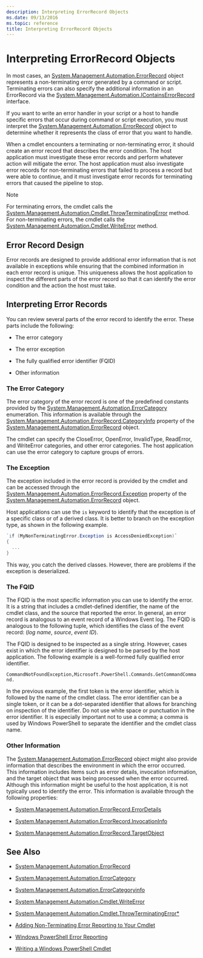 ```yaml
---
description: Interpreting ErrorRecord Objects
ms.date: 09/13/2016
ms.topic: reference
title: Interpreting ErrorRecord Objects
---
```

# Interpreting ErrorRecord Objects

In most cases, an [System.Management.Automation.ErrorRecord][1] object represents a non-terminating
error generated by a command or script. Terminating errors can also specify the additional
information in an ErrorRecord via the [System.Management.Automation.IContainsErrorRecord][2]
interface.

If you want to write an error handler in your script or a host to handle specific errors that occur
during command or script execution, you must interpret the
[System.Management.Automation.ErrorRecord][1] object to determine whether it represents the class of
error that you want to handle.

When a cmdlet encounters a terminating or non-terminating error, it should create an error record
that describes the error condition. The host application must investigate these error records and
perform whatever action will mitigate the error. The host application must also investigate error
records for non-terminating errors that failed to process a record but were able to continue, and it
must investigate error records for terminating errors that caused the pipeline to stop.

> [!NOTE]
> For terminating errors, the cmdlet calls the
> [System.Management.Automation.Cmdlet.ThrowTerminatingError][3] method. For non-terminating errors,
> the cmdlet calls the [System.Management.Automation.Cmdlet.WriteError][4] method.

## Error Record Design

Error records are designed to provide additional error information that is not available in
exceptions while ensuring that the combined information in each error record is unique. This
uniqueness allows the host application to inspect the different parts of the error record so that it
can identify the error condition and the action the host must take.

## Interpreting Error Records

You can review several parts of the error record to identify the error. These parts include the
following:

- The error category

- The error exception

- The fully qualified error identifier (FQID)

- Other information

### The Error Category

The error category of the error record is one of the predefined constants provided by the
[System.Management.Automation.ErrorCategory][5] enumeration. This information is available through
the [System.Management.Automation.ErrorRecord.CategoryInfo][6] property of the
[System.Management.Automation.ErrorRecord][1] object.

The cmdlet can specify the CloseError, OpenError, InvalidType, ReadError, and WriteError categories,
and other error categories. The host application can use the error category to capture groups of
errors.

### The Exception

The exception included in the error record is provided by the cmdlet and can be accessed through the
[System.Management.Automation.ErrorRecord.Exception][7] property of the
[System.Management.Automation.ErrorRecord][1] object.

Host applications can use the `is` keyword to identify that the exception is of a specific class or
of a derived class. It is better to branch on the exception type, as shown in the following example.

```powershell
`if (MyNonTerminatingError.Exception is AccessDeniedException)`
{
  ...
}
```

This way, you catch the derived classes. However, there are problems if the exception is
deserialized.

### The FQID

The FQID is the most specific information you can use to identify the error. It is a string that
includes a cmdlet-defined identifier, the name of the cmdlet class, and the source that reported the
error. In general, an error record is analogous to an event record of a Windows Event log. The FQID
is analogous to the following tuple, which identifies the class of the event record: (*log name*,
*source*, *event ID*).

The FQID is designed to be inspected as a single string. However, cases exist in which the error
identifier is designed to be parsed by the host application. The following example is a well-formed
fully qualified error identifier.

`CommandNotFoundException,Microsoft.PowerShell.Commands.GetCommandCommand.`

In the previous example, the first token is the error identifier, which is followed by the name of
the cmdlet class. The error identifier can be a single token, or it can be a dot-separated
identifier that allows for branching on inspection of the identifier. Do not use white space or
punctuation in the error identifier. It is especially important not to use a comma; a comma is used
by Windows PowerShell to separate the identifier and the cmdlet class name.

### Other Information

The [System.Management.Automation.ErrorRecord][1] object might also provide information that
describes the environment in which the error occurred. This information includes items such as error
details, invocation information, and the target object that was being processed when the error
occurred. Although this information might be useful to the host application, it is not typically
used to identify the error. This information is available through the following properties:

- [System.Management.Automation.ErrorRecord.ErrorDetails][8]

- [System.Management.Automation.ErrorRecord.InvocationInfo][9]

- [System.Management.Automation.ErrorRecord.TargetObject][10]

## See Also

- [System.Management.Automation.ErrorRecord][1]

- [System.Management.Automation.ErrorCategory][5]

- [System.Management.Automation.ErrorCategoryinfo](/dotnet/api/System.Management.Automation.ErrorCategoryInfo)

- [System.Management.Automation.Cmdlet.WriteError][4]

- [System.Management.Automation.Cmdlet.ThrowTerminatingError*][3]

- [Adding Non-Terminating Error Reporting to Your Cmdlet](./adding-non-terminating-error-reporting-to-your-cmdlet.md)

- [Windows PowerShell Error Reporting](./error-reporting-concepts.md)

- [Writing a Windows PowerShell Cmdlet](./writing-a-windows-powershell-cmdlet.md)

[1]: /dotnet/api/System.Management.Automation.ErrorRecord
[2]: /dotnet/api/System.Management.Automation.IContainsErrorRecord
[3]: /dotnet/api/System.Management.Automation.Cmdlet.ThrowTerminatingError
[4]: /dotnet/api/System.Management.Automation.Cmdlet.WriteError
[5]: /dotnet/api/System.Management.Automation.ErrorCategory
[6]: /dotnet/api/System.Management.Automation.ErrorRecord.CategoryInfo
[7]: /dotnet/api/System.Management.Automation.ErrorRecord.Exception
[8]: /dotnet/api/System.Management.Automation.ErrorRecord.ErrorDetails
[9]: /dotnet/api/System.Management.Automation.ErrorRecord.InvocationInfo
[10]: /dotnet/api/System.Management.Automation.ErrorRecord.TargetObject

